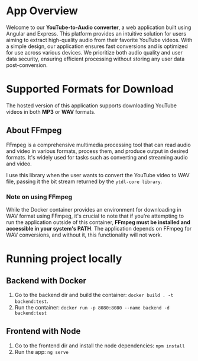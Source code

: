 # App Overview
Welcome to our **YouTube-to-Audio converter**, a web application built using Angular and Express. This platform provides an intuitive solution for users aiming to extract high-quality audio from their favorite YouTube videos. With a simple design, our application ensures fast conversions and is optimized for use across various devices. We prioritize both audio quality and user data security, ensuring efficient processing without storing any user data post-conversion.
<br/>

# Supported Formats for Download
The hosted version of this application supports downloading YouTube videos in both **MP3** or **WAV** formats.

## About FFmpeg
FFmpeg is a comprehensive multimedia processing tool that can read audio and video in various formats, process them, and produce output in desired formats. It's widely used for tasks such as converting and streaming audio and video.
<br/>

I use this library when the user wants to convert the YouTube video to WAV file, passing it the bit stream returned by the `ytdl-core library`.

### Note on using FFmpeg
While the Docker container provides an environment for downloading in WAV format using FFmpeg, it's crucial to note that if you're attempting to run the application outside of this container, **FFmpeg must be installed and accessible in your system's PATH**. The application depends on FFmpeg for WAV conversions, and without it, this functionality will not work.

# Running project locally
## Backend with Docker
1. Go to the backend dir and build the container: `docker build . -t backend:test`.
2. Run the container: `docker run -p 8080:8080 --name backend -d backend:test`

## Frontend with Node
1. Go to the frontend dir and install the node dependencies: `npm install`
2. Run the app: `ng serve`